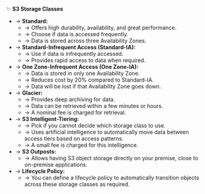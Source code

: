 ✨ **S3 Storage Classes**
- → **Standard:**
    - → Offers high durability, availability, and great performance.
    - → Choose if data is accessed frequently.
    - → Data is stored across three Availability Zones.
- → **Standard-Infrequent Access (Standard-IA):**
    - → Use if data is infrequently accessed.
    - → Provides rapid access to data when required.
- → **One Zone-Infrequent Access (One Zone-IA):**
    - → Data is stored in only one Availability Zone.
    - → Reduces cost by 20% compared to Standard-IA.
    - → Data will be lost if that Availability Zone goes down.
- → **Glacier:**
    - → Provides deep archiving for data.
    - → Data can be retrieved within a few minutes or hours.
    - → A nominal fee is charged for retrieval.
- → **S3 Intelligent-Tiering:**
    - → Pick if you cannot decide which storage class to use.
    - → Uses artificial intelligence to automatically move data between access tiers based on access patterns.
    - → A small fee is charged for this intelligence.
- → **S3 Outposts:**
    - → Allows having S3 object storage directly on your premise, close to on-premise applications.
- → **Lifecycle Policy:**
    - → You can define a lifecycle policy to automatically transition objects across these storage classes as required.